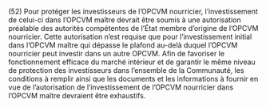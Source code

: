 (52) Pour protéger les investisseurs de l’OPCVM nourricier, l’investissement de celui-ci dans l’OPCVM maître devrait être soumis à une autorisation préalable des autorités compétentes de l’État membre d’origine de l’OPCVM nourricier. Cette autorisation n’est requise que pour l’investissement initial dans l’OPCVM maître qui dépasse le plafond au-delà duquel l’OPCVM nourricier peut investir dans un autre OPCVM. Afin de favoriser le fonctionnement efficace du marché intérieur et de garantir le même niveau de protection des investisseurs dans l’ensemble de la Communauté, les conditions à remplir ainsi que les documents et les informations à fournir en vue de l’autorisation de l’investissement de l’OPCVM nourricier dans l’OPCVM maître devraient être exhaustifs.